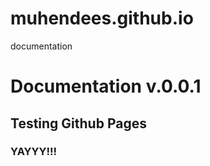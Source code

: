# muhendees.github.io
documentation

# Documentation v.0.0.1

## Testing Github Pages

### YAYYY!!!
